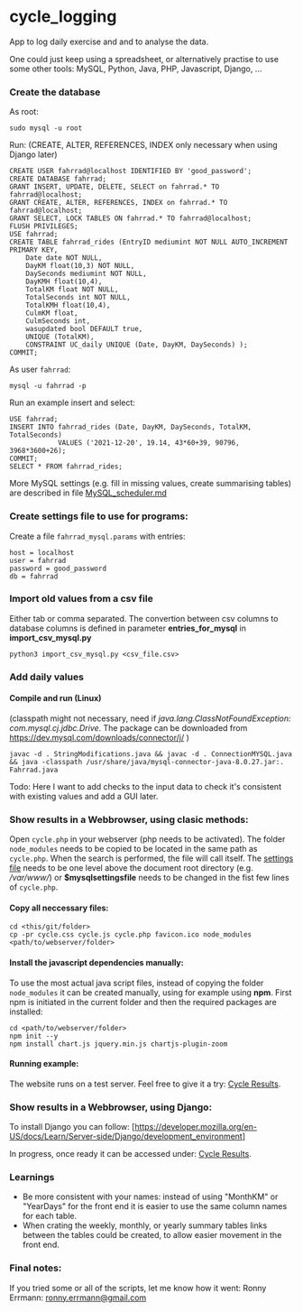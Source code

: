 # cycle_logging
App to log daily exercise and and to analyse the data.

One could just keep using a spreadsheet, or alternatively practise to use some other tools: MySQL, Python, Java, PHP, Javascript, Django, ...

### Create the database
As root:
```
sudo mysql -u root
```
Run: (CREATE, ALTER, REFERENCES, INDEX only necessary when using Django later)
```
CREATE USER fahrrad@localhost IDENTIFIED BY 'good_password';
CREATE DATABASE fahrrad;
GRANT INSERT, UPDATE, DELETE, SELECT on fahrrad.* TO fahrrad@localhost;
GRANT CREATE, ALTER, REFERENCES, INDEX on fahrrad.* TO fahrrad@localhost;
GRANT SELECT, LOCK TABLES ON fahrrad.* TO fahrrad@localhost;
FLUSH PRIVILEGES;
USE fahrrad;
CREATE TABLE fahrrad_rides (EntryID mediumint NOT NULL AUTO_INCREMENT PRIMARY KEY,
    Date date NOT NULL,
    DayKM float(10,3) NOT NULL,
    DaySeconds mediumint NOT NULL,
    DayKMH float(10,4),
    TotalKM float NOT NULL,
    TotalSeconds int NOT NULL,
    TotalKMH float(10,4),
    CulmKM float,
    CulmSeconds int,
    wasupdated bool DEFAULT true,
    UNIQUE (TotalKM),
    CONSTRAINT UC_daily UNIQUE (Date, DayKM, DaySeconds) );
COMMIT;
```

As user `fahrrad`:
```
mysql -u fahrrad -p
```
Run an example insert and select: 
```
USE fahrrad;
INSERT INTO fahrrad_rides (Date, DayKM, DaySeconds, TotalKM, TotalSeconds)
            VALUES ('2021-12-20', 19.14, 43*60+39, 90796, 3968*3600+26);
COMMIT;
SELECT * FROM fahrrad_rides;
```

More MySQL settings (e.g. fill in missing values, create summarising tables) are described in file [MySQL_scheduler.md](MySQL_scheduler.md)

### Create settings file to use for programs:
Create a file `fahrrad_mysql.params` with entries:
```
host = localhost
user = fahrrad
password = good_password
db = fahrrad
```

### Import old values from a csv file
Either tab or comma separated. The convertion between csv columns to database columns is defined in parameter **entries_for_mysql** in **import_csv_mysql.py**
```
python3 import_csv_mysql.py <csv_file.csv>
```

### Add daily values
#### Compile and run (Linux)
(classpath might not necessary, need if *java.lang.ClassNotFoundException: com.mysql.cj.jdbc.Drive*. The package can be downloaded from https://dev.mysql.com/downloads/connector/j/ )
```
javac -d . StringModifications.java && javac -d . ConnectionMYSQL.java && java -classpath /usr/share/java/mysql-connector-java-8.0.27.jar:. Fahrrad.java
```

Todo: Here I want to add checks to the input data to check it's consistent with existing values and add a GUI later.

### Show results in a Webbrowser, using clasic methods:
Open `cycle.php` in your webserver (php needs to be activated). The folder `node_modules` needs to be copied to be located in the same path as `cycle.php`. When the search is performed, the file will call itself. The [settings file](#create-settings-file-to-use-for-programs) needs to be one level above the document root directory (e.g. */var/www/*) or **$mysqlsettingsfile** needs to be changed in the fist few lines of `cycle.php`.

#### Copy all neccessary files:
```
cd <this/git/folder>
cp -pr cycle.css cycle.js cycle.php favicon.ico node_modules   <path/to/webserver/folder>
```

#### Install the javascript dependencies manually:
To use the most actual java script files, instead of copying the folder `node_modules` it can be created manually, using for example using **npm**. First npm is initiated in the current folder and then the required packages are installed:
```
cd <path/to/webserver/folder>
npm init --y
npm install chart.js jquery.min.js chartjs-plugin-zoom
```

#### Running example:
The website runs on a test server. Feel free to give it a try: [Cycle Results](http://http://ronnyerrmann.ddns.net/:80).

### Show results in a Webbrowser, using Django:
To install Django you can follow: [https://developer.mozilla.org/en-US/docs/Learn/Server-side/Django/development_environment]

In progress, once ready it can be accessed under: [Cycle Results](http://ronnyerrmann.ddns.net/:8050).

### Learnings
* Be more consistent with your names: instead of using "MonthKM" or "YearDays" for the front end it is easier to use the same column names for each table.
* When crating the weekly, monthly, or yearly summary tables links between the tables could be created, to allow easier movement in the front end.

### Final notes:
If you tried some or all of the scripts, let me know how it went: Ronny Errmann: ronny.errmann@gmail.com

